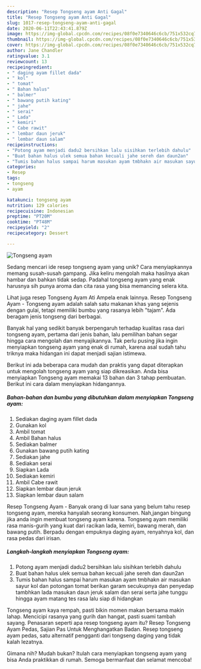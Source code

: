 ```yaml
---
description: "Resep Tongseng ayam Anti Gagal"
title: "Resep Tongseng ayam Anti Gagal"
slug: 1017-resep-tongseng-ayam-anti-gagal
date: 2020-06-11T22:43:41.879Z
image: https://img-global.cpcdn.com/recipes/08f0e7340646c6cb/751x532cq70/tongseng-ayam-foto-resep-utama.jpg
thumbnail: https://img-global.cpcdn.com/recipes/08f0e7340646c6cb/751x532cq70/tongseng-ayam-foto-resep-utama.jpg
cover: https://img-global.cpcdn.com/recipes/08f0e7340646c6cb/751x532cq70/tongseng-ayam-foto-resep-utama.jpg
author: Jane Chandler
ratingvalue: 3.1
reviewcount: 13
recipeingredient:
- " daging ayam fillet dada"
- " kol"
- " tomat"
- " Bahan halus"
- " balmer"
- " bawang putih kating"
- " jahe"
- " serai"
- " Lada"
- " kemiri"
- " Cabe rawit"
- " lembar daun jeruk"
- " lembar daun salam"
recipeinstructions:
- "Potong ayam menjadi dadu2 bersihkan lalu sisihkan terlebih dahulu"
- "Buat bahan halus ulek semua bahan kecuali jahe sereh dan daun2an"
- "Tumis bahan halus sampai harum masukan ayam tmbhakn air masukan sayur kol dan potongan tomat berikan garam secukupnya dan penyedap tambhkan lada masukan daun jeruk salam dan serai serta jahe tunggu hingga ayam matang tes rasa lalu siap di hidangkan"
categories:
- Resep
tags:
- tongseng
- ayam

katakunci: tongseng ayam 
nutrition: 129 calories
recipecuisine: Indonesian
preptime: "PT20M"
cooktime: "PT48M"
recipeyield: "2"
recipecategory: Dessert

---
```



![Tongseng ayam](https://img-global.cpcdn.com/recipes/08f0e7340646c6cb/751x532cq70/tongseng-ayam-foto-resep-utama.jpg)

Sedang mencari ide resep tongseng ayam yang unik? Cara menyiapkannya memang susah-susah gampang. Jika keliru mengolah maka hasilnya akan hambar dan bahkan tidak sedap. Padahal tongseng ayam yang enak harusnya sih punya aroma dan cita rasa yang bisa memancing selera kita.

Lihat juga resep Tongseng Ayam Ati Ampela enak lainnya. Resep Tongseng Ayam - Tongseng ayam adalah salah satu makanan khas yang sejenis dengan gulai, tetapi memiliki bumbu yang rasanya lebih &#34;tajam&#34;. Ada beragam jenis tongseng dari berbagai.

Banyak hal yang sedikit banyak berpengaruh terhadap kualitas rasa dari tongseng ayam, pertama dari jenis bahan, lalu pemilihan bahan segar hingga cara mengolah dan menyajikannya. Tak perlu pusing jika ingin menyiapkan tongseng ayam yang enak di rumah, karena asal sudah tahu triknya maka hidangan ini dapat menjadi sajian istimewa.


Berikut ini ada beberapa cara mudah dan praktis yang dapat diterapkan untuk mengolah tongseng ayam yang siap dikreasikan. Anda bisa menyiapkan Tongseng ayam memakai 13 bahan dan 3 tahap pembuatan. Berikut ini cara dalam menyiapkan hidangannya.

<!--inarticleads1-->

##### Bahan-bahan dan bumbu yang dibutuhkan dalam menyiapkan Tongseng ayam:

1. Sediakan  daging ayam fillet dada
1. Gunakan  kol
1. Ambil  tomat
1. Ambil  Bahan halus
1. Sediakan  balmer
1. Gunakan  bawang putih kating
1. Sediakan  jahe
1. Sediakan  serai
1. Siapkan  Lada
1. Sediakan  kemiri
1. Ambil  Cabe rawit
1. Siapkan  lembar daun jeruk
1. Siapkan  lembar daun salam


Resep Tongseng Ayam - Banyak orang di luar sana yang belum tahu resep tongseng ayam, mereka hanyalah seorang konsumen. Nah,jangan bingung jika anda ingin membuat tongseng ayam karena. Tongseng ayam memiliki rasa manis-gurih yang kuat dari racikan lada, kemiri, bawang merah, dan bawang putih. Berpadu dengan empuknya daging ayam, renyahnya kol, dan rasa pedas dari irisan. 

<!--inarticleads2-->

##### Langkah-langkah menyiapkan Tongseng ayam:

1. Potong ayam menjadi dadu2 bersihkan lalu sisihkan terlebih dahulu
1. Buat bahan halus ulek semua bahan kecuali jahe sereh dan daun2an
1. Tumis bahan halus sampai harum masukan ayam tmbhakn air masukan sayur kol dan potongan tomat berikan garam secukupnya dan penyedap tambhkan lada masukan daun jeruk salam dan serai serta jahe tunggu hingga ayam matang tes rasa lalu siap di hidangkan


Tongseng ayam kaya rempah, pasti bikin momen makan bersama makin lahap. Mencicipi rasanya yang gurih dan hangat, pasti suami tambah sayang. Penasaran seperti apa resep tongseng ayam itu? Resep Tongseng Ayam Pedas, Sajian Pas Untuk Menghangatkan Badan. Resep tongseng ayam pedas, satu alternatif pengganti dari tongseng daging yang tidak kalah lezatnya. 

Gimana nih? Mudah bukan? Itulah cara menyiapkan tongseng ayam yang bisa Anda praktikkan di rumah. Semoga bermanfaat dan selamat mencoba!
